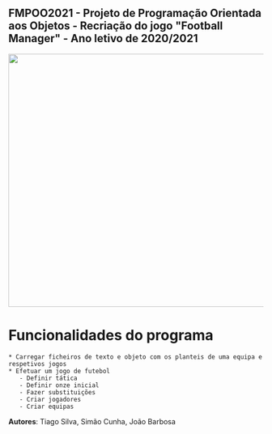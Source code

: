 ## FMPOO2021 - Projeto de Programação Orientada aos Objetos - Recriação do jogo "Football Manager" - Ano letivo de 2020/2021
<p align="center">
  <img width="800" height="500" src="https://user-images.githubusercontent.com/61991247/124785267-a094ba00-df3e-11eb-8abe-ff3ae37f93a4.png">
</p>

# Funcionalidades do programa
```
* Carregar ficheiros de texto e objeto com os planteis de uma equipa e respetivos jogos
* Efetuar um jogo de futebol
   - Definir tática
   - Definir onze inicial
   - Fazer substituições
   - Criar jogadores
   - Criar equipas
```
**Autores**:
Tiago Silva, Simão Cunha, João Barbosa
